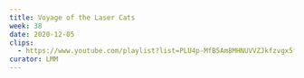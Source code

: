 ```yaml
---
title: Voyage of the Laser Cats
week: 38
date: 2020-12-05
clips:
  - https://www.youtube.com/playlist?list=PLU4p-MfB5Am8MHNUVVZJkfzvgx5fo8zyx
curator: LMM
---
```

